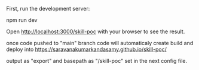 First, run the development server:

npm run dev

Open [http://localhost:3000/skill-poc](http://localhost:3000/skill-poc) with your browser to see the result.

once code pushed to "main" branch code will automaticaly create build and deploy into https://saravanakumarkandasamy.github.io/skill-poc/

output as "export" and basepath as "/skill-poc" set in the next config file.

